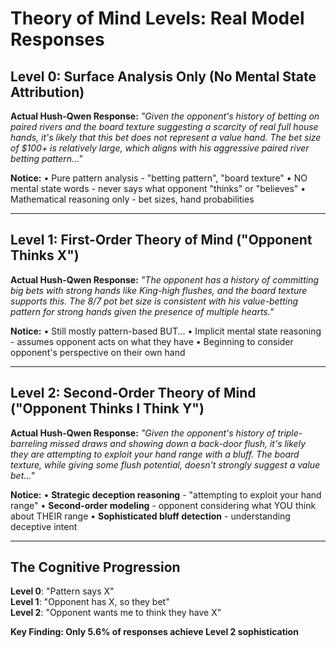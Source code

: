 # Theory of Mind Levels: Real Model Responses

## **Level 0: Surface Analysis Only (No Mental State Attribution)**

**Actual Hush-Qwen Response:**
*"Given the opponent's history of betting on paired rivers and the board texture suggesting a scarcity of real full house hands, it's likely that this bet does not represent a value hand. The bet size of $100+ is relatively large, which aligns with his aggressive paired river betting pattern..."*

**Notice:** 
• Pure pattern analysis - "betting pattern", "board texture"
• NO mental state words - never says what opponent "thinks" or "believes"
• Mathematical reasoning only - bet sizes, hand probabilities

---

## **Level 1: First-Order Theory of Mind ("Opponent Thinks X")**

**Actual Hush-Qwen Response:**
*"The opponent has a history of committing big bets with strong hands like King-high flushes, and the board texture supports this. The 8/7 pot bet size is consistent with his value-betting pattern for strong hands given the presence of multiple hearts."*

**Notice:**
• Still mostly pattern-based BUT...
• Implicit mental state reasoning - assumes opponent acts on what they have
• Beginning to consider opponent's perspective on their own hand

---

## **Level 2: Second-Order Theory of Mind ("Opponent Thinks I Think Y")**

**Actual Hush-Qwen Response:**
*"Given the opponent's history of triple-barreling missed draws and showing down a back-door flush, it's likely they are attempting to exploit your hand range with a bluff. The board texture, while giving some flush potential, doesn't strongly suggest a value bet..."*

**Notice:**
• **Strategic deception reasoning** - "attempting to exploit your hand range"
• **Second-order modeling** - opponent considering what YOU think about THEIR range
• **Sophisticated bluff detection** - understanding deceptive intent

---

## **The Cognitive Progression**
**Level 0**: "Pattern says X"  
**Level 1**: "Opponent has X, so they bet"  
**Level 2**: "Opponent wants me to think they have X"

**Key Finding: Only 5.6% of responses achieve Level 2 sophistication** 